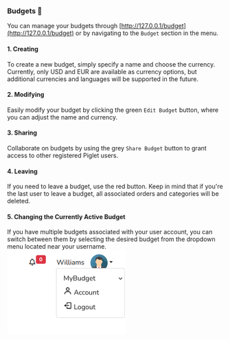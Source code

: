 ### Budgets 🐷

You can manage your budgets through [http://127.0.0.1/budget](http://127.0.0.1/budget) or by navigating to the `Budget` section in the menu.

#### 1. Creating

To create a new budget, simply specify a name and choose the currency. Currently, only USD and EUR are available as currency options, but additional currencies and languages will be supported in the future.

#### 2. Modifying

Easily modify your budget by clicking the green `Edit Budget` button, where you can adjust the name and currency.

#### 3. Sharing

Collaborate on budgets by using the grey `Share Budget` button to grant access to other registered Piglet users.

#### 4. Leaving 

If you need to leave a budget, use the red button. Keep in mind that if you're the last user to leave a budget, all associated orders and categories will be deleted.

#### 5. Changing the Currently Active Budget 

If you have multiple budgets associated with your user account, you can switch between them by selecting the desired budget from the dropdown menu located near your username.
![Budget change](budget_change.png)